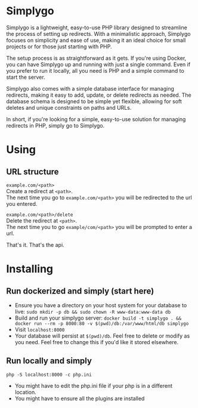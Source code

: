 # Simplygo

Simplygo is a lightweight, easy-to-use PHP library designed to streamline the process of setting up redirects. With a minimalistic approach, Simplygo focuses on simplicity and ease of use, making it an ideal choice for small projects or for those just starting with PHP.

The setup process is as straightforward as it gets. If you're using Docker, you can have Simplygo up and running with just a single command. Even if you prefer to run it locally, all you need is PHP and a simple command to start the server.

Simplygo also comes with a simple database interface for managing redirects, making it easy to add, update, or delete redirects as needed. The database schema is designed to be simple yet flexible, allowing for soft deletes and unique constraints on paths and URLs.

In short, if you're looking for a simple, easy-to-use solution for managing redirects in PHP, simply go to Simplygo.

# Using

## URL structure
`example.com/<path>`  
Create a redirect at `<path>`.  
The next time you go to `example.com/<path>` you will be redirected to the url you entered.  


`example.com/<path>/delete`  
Delete the redirect at `<path>`.  
The next time you to go `example/com/<path>` you will be prompted to enter a url.  

That's it. That's the api.




# Installing
## Run dockerized and simply  (start here)
* Ensure you have a directory on your host system for your database to live: `sudo mkdir -p db && sudo chown -R www-data:www-data db`  
* Build and run your simplygo server: `docker build -t simplygo . && docker run --rm -p 8000:80 -v $(pwd)/db:/var/www/html/db simplygo`  
* Visit `localhost:8000`
* Your database will persist at `$(pwd)/db`. Feel free to delete or modify as you need. Feel free to change this if you'd like it stored elsewhere.


## Run locally and simply
`php -S localhost:8000 -c php.ini`   

* You might have to edit the php.ini file if your php is in a different location.  
* You might have to ensure all the plugins are installed  
